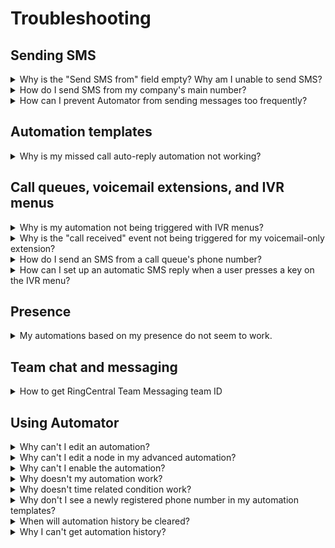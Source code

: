 # Troubleshooting

## Sending SMS

<details id="noSMS" markdown>
  <summary>Why is the "Send SMS from" field empty? Why am I unable to send SMS?</summary>

  There are a couple reasons why a user in Automator might not have SMS fully enabled for their account or extension. Check to see which of these two issues may be affecting you and take the appropriate action.

  **You do not have a phone/device or phone number assigned to you**

  All SMS messages must be sent from a phone number you have rights to. For most, this is a phone number that has been assigned to them. You can verify that you have a number via our Admin Console. Follow these steps.

  1. Log into the [Admin Console](https://service.ringcentral.com/)
  2. Click the "Settings" tab.
  3. Expand the "Phones & Numbers" section.
  4. Check for one of the following:
      - There is a "Primary Number" assigned to you.
      - Under the "Numbers" tab, make sure a number is assigned to you.

  If you do not have a number assigned to you, contact your account administrator to have one assigned to you.

  ![phone numbers](../img/phone-numbers.png)

  **SMS feature is not enabled for your number/extension**

  If you have a phone number, that phone number needs to be enabled for SMS. This check is best done via a RingCentral API, but in almost all circumstances a number is not enabled for SMS because your organization has not successfully completed a TCR registration. This is a step required by all carriers to help combat fraud and comply with industry regulations.

  To resolve this problem, please register your company and how you are using SMS via the [Admin Console](https://service.ringcentral.com/).
</details>

<details id="mainNumber" markdown>
  <summary>How do I send SMS from my company's main number?</summary>

  In order to send an SMS from your company's main number, the person logged into Automator must be designated the Operator for their account. This is done in the RingCentral Admin Console. Follow these steps.

  1. Log into the [Admin Console](https://service.ringcentral.com/).
  2. Click the "Phone System" tab.
  3. Click "General Settings" under "Auto-Receptionist."
  4. Expand the "Call handling", then click "Settings" tab
  5. Scroll down to "Call / Fax / SMS Recipients" and select your extension as the "Operator Extension." It is extension 101 by default.

  ![operator extension](../img/operator-extension.png)

  Once you know the extension associated with your main company number or Operator, an administrator can load that extension into Automator. They can then build and design workflows on behalf of the Operator. To enable these workflows, the Operator will need to login or accept their Automator invite.
</details>

<details markdown>
  <summary>How can I prevent Automator from sending messages too frequently?</summary>

  Automator allows you to set limitations on the frequency of automation running. To prevent excessive messaging, please refer to the user guide for instructions on how to configure these limitations.
</details>

## Automation templates

<details markdown>
  <summary>Why is my missed call auto-reply automation not working?</summary>

  There are a few reasons why your missed call auto-reply automation may not be working. 

  First, if a call goes to voicemail, it will not trigger the missed call event in Automator. To enable auto-reply for calls that go to voicemail, you need to add voicemail auto-reply automation separately.

  Second, for calls from a call queue, the missed event is triggered at the call queue extension, not the call queue member. To set up missed call automation for call queue extensions, please refer to the admin guide for detailed instructions.

  It's important to note that Automator's events are currently based on the extension/user level. This means that if a call is redirected to an IVR menu and disconnected before reaching an extension, the event will not be fired for the extension's automations. Unfortunately, missed called event at IVR menus is not supported at this time. For now, user can create a advanced automation for IvrMenu with call ended trigger and call end reason is "CallerDropped" to run automation when user end call before pressing any key to be redirected.
</details>

## Call queues, voicemail extensions, and IVR menus

<details markdown>
  <summary>Why is my automation not being triggered with IVR menus?</summary>

  Currently, Automator only support call received and call ended trigger for IVR menu extension. Please refer to IVR section in admin guide for details.
</details>

<details markdown>
  <summary>Why is the "call received" event not being triggered for my voicemail-only extension?</summary>

  We have new release to support call received event for voicemail-only extension. But it requires user to disable and enable the automation onc to get event.
</details>

<details markdown>
  <summary>How do I send an SMS from a call queue's phone number?</summary>

  Sending an SMS on behalf of a call queue is not currently supported. If you need to send SMS messages from a call queue's direct number (or "DL"), you must create the call queue without having a call queue manager. The call queue must be set with unique email address and password and to send SMS from that call queue number, the app must be authenticated using the call queue's login credentials.
</details>

<details markdown>
  <summary>How can I set up an automatic SMS reply when a user presses a key on the IVR menu?</summary>

  To achieve this, begin by crafting an empty IVR menu within the RingCentral admin portal. Following this, modify your current IVR menu to redirect users to the newly established IVR menu when they press the designated key. Proceed by generating an advanced automation in Automator, utilizing the trigger "Call received," and configuring the action "send SMS" for the extension connected to the empty IVR menu. This seamless integration will enable the desired automatic SMS response when a key is pressed on the IVR menu.
</details>

## Presence

<details markdown>
  <summary>My automations based on my presence do not seem to work.</summary>

  Some may observe that Automator assumes one is "Available" even after one changes their presence in the RingCentral mobile or desktop app. This is especially true when you set your status to "Invisible." 

  The reason for this discrepency lies in the fact that their are two types of presence within RingCentral's ecosystem: one presence is tied to telephony and the other is tied to team messaging. Automator only is able to respond to one's telephony presence, which is determined by one being on the phone or not. Other presence may be related to your team messaging presence which Automator does not currently have access to and is unable to build rules around. 
</details>

## Team chat and messaging

<details markdown>
  <summary>How to get RingCentral Team Messaging team ID</summary>

  You can use "Copy team URL" feature in RingCentral Team Messaging, then you can get conversation id in the URL.
  
  ![Copy Team URL](../img/copy-team-url.png){ style="max-width: 50%" }
</details>

## Using Automator

<details markdown>
  <summary>Why can't I edit an automation?</summary>

  You can't edit an automation if it is enabled. Please disable the automation first, and then proceed to edit it.
</details>

<details markdown>
  <summary>Why can't I edit a node in my advanced automation?</summary>

  You can't edit any node of automation if the node has any children. You can delete sub nodes then edit the node.
</details>

<details markdown>
  <summary>Why can't I enable the automation?</summary>

  You can't enable the automation if there are blank or incomplete nodes in the automation, or if the automation lacks an action node. 
</details>

<details markdown>
  <summary>Why doesn't my automation work?</summary>

  Please check the automation status firstly. If the automation is NOT enabled, it won't work. If the automation is enabled, please check logs of the automation. And check if trigger filters and conditions are set correctly. Most issues are caused by wrong conditions. And please check history details in History page.
</details>

<details markdown>
  <summary>Why doesn't time related condition work?</summary>

  The app uses timezone that user set in RingCentral service portal. Be sure you have set right timezone in [RingCentral service portal](https://service.ringcentral.com/application/settings/settings/extensionInfo/settingsAndPermissions).

  After timezone updated, please re-enable the automation to make timezone synced to this app.
</details>

<details markdown>
  <summary>Why don't I see a newly registered phone number in my automation templates?</summary>

  Automator caches input options in the browser's local storage. You can logout and log back in to refresh the cache.
</details>

<details markdown>
  <summary>When will automation history be cleared?</summary>

  Automation history is automatically cleared after 7 days.
</details>

<details markdown>
  <summary>Why I can't get automation history?</summary>

  The app only creates automation history when there are any actions run in the automation. Please check if there are any issue at trigger filters or condition node to prevent action running.
</details>
